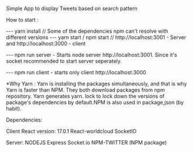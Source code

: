 


Simple App to display Tweets   based on search pattern

How to start :

---  yarn install               // Some of the dependencies npm can't resolve with different versions
--- yarn start  / npm start     // http://localhost:3001 - Server and  http://localhost:3000 - client

--- npm run server   - Starts node server http://localhost:3001.         Since it's socket recommended to start server seperately.

--- npm run client - starts only client http://localhost:3000

*Why Yarn : Yarn is installing the packages simultaneously, and that is why Yarn is faster than NPM. They both download packages from npm repository. Yarn generates yarn. lock to lock down the versions of package's dependencies by default.NPM is also used in package,json (by habit).




Dependencies: 



Client 
        React version: 17.0.1
        React-worldcloud
        SocketIO

Server:
        NODEJS
        Express
        Socket.io
        NPM-TWITTER (NPM package)
 



 
        




